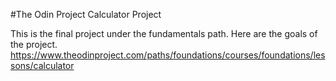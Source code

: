 #The Odin Project Calculator Project

This is the final project under the fundamentals path. Here are the goals of the project. https://www.theodinproject.com/paths/foundations/courses/foundations/lessons/calculator

